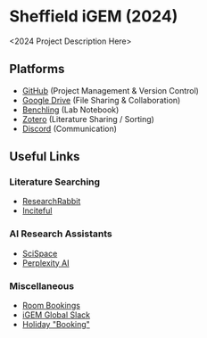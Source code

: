 # Sheffield iGEM (2024)

<2024 Project Description Here>

## Platforms
  - [GitHub](https://github.com/Sheffield-iGEM) (Project Management & Version Control)
  - [Google Drive](https://drive.google.com/drive/folders/15MYcF3KVvDKQwIIohBm4rrQalxYygcbZ) (File Sharing & Collaboration)
  - [Benchling](https://benchling.com/organizations/sheffield-igem-org/projects) (Lab Notebook)
  - [Zotero](https://www.zotero.org/groups/4721131/sheffield_igem) (Literature Sharing / Sorting)
  - [Discord](https://discord.com/) (Communication)

## Useful Links
### Literature Searching
  - [ResearchRabbit](https://www.researchrabbitapp.com/)
  - [Inciteful](https://inciteful.xyz/)
### AI Research Assistants
  - [SciSpace](https://typeset.io/)
  - [Perplexity AI](https://www.perplexity.ai/)
### Miscellaneous
  - [Room Bookings](https://shef.topdesk.net/tas/public/ssp/content/serviceflow?unid=691e366f8bc84103a9178d990a117207)
  - [iGEM Global Slack](https://join.slack.com/t/igem2024global/shared_invite/zt-2akczrhjp-kDK9NaCDUBcPeDSW2QgT3g)
  - [Holiday "Booking"](https://docs.google.com/spreadsheets/d/1OGK0jLa0dbUELrvM7DEHor7FwbVFZRHZxYUCYz5-jOs/edit#gid=1882981053)
